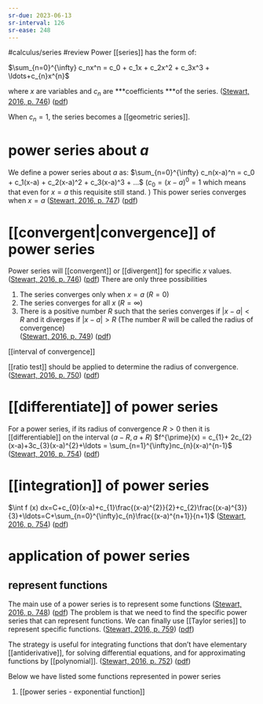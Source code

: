 ```yaml
---
sr-due: 2023-06-13
sr-interval: 126
sr-ease: 248
---
```


#calculus/series #review 
Power [[series]] has the form of: 

$\sum_{n=0}^{\infty} c_nx^n = c_0 + c_1x + c_2x^2 + c_3x^3 + \ldots+c_{n}x^{n}$ 

where $x$ are variables and $c_n$ are ***coefficients ​***of the series.
 ([Stewart, 2016, p. 746](zotero://select/library/items/BIS3IDTH)) ([pdf](zotero://open-pdf/library/items/BQP5L6YK?page=778&annotation=G6YJB7SE))
<!--SR:!2023-03-05,1,228-->

When $c_{n}=1$, the series becomes a [[geometric series]]. 

# power series about $a$

We define a power series about $a$ as:
$\sum_{n=0}^{\infty} c_n(x-a)^n = c_0 + c_1(x-a) + c_2(x-a)^2 + c_3(x-a)^3 + ...$
($c_{0}=(x-a)^{0}=1$ which means that even for $x=a$ this requisite still stand. )
This power series converges when $x=a$ 
([Stewart, 2016, p. 747](zotero://select/library/items/BIS3IDTH)) ([pdf](zotero://open-pdf/library/items/BQP5L6YK?page=779&annotation=JWNPMLMP))

# [[convergent|convergence]] of power series 
Power series will [[convergent]] or [[divergent]] for specific $x$ values.  ([Stewart, 2016, p. 746](zotero://select/library/items/BIS3IDTH)) ([pdf](zotero://open-pdf/library/items/BQP5L6YK?page=778&annotation=AUHDHSNM))
There are only three possibilities 
1. The series converges only when $x=a$ ($R=0$)
2. The series converges for all $x$ ($R=\infty$) 
3. There is a positive number $R$ such that the series converges if $|x-a|<R$ and it diverges if $|x-a|>R$ (The number $R$ will be called the radius of convergence)  
([Stewart, 2016, p. 749](zotero://select/library/items/BIS3IDTH)) ([pdf](zotero://open-pdf/library/items/BQP5L6YK?page=781&annotation=68EIRRTS))  

[[interval of convergence]]

[[ratio test]] should be applied to determine the radius of convergence. ([Stewart, 2016, p. 750](zotero://select/library/items/BIS3IDTH)) ([pdf](zotero://open-pdf/library/items/BQP5L6YK?page=782&annotation=VQQZRIHI))

# [[differentiate]] of power series 
For a power series, if its radius of convergence $R>0$ then it is [[differentiable]] on the interval $(a-R,a+R)$ 
$f^{\prime}(x) = c_{1}+ 2c_{2}(x-a)+3c_{3}(x-a)^{2}+\ldots = \sum_{n=1}^{\infty}nc_{n}(x-a)^{n-1}$ 
([Stewart, 2016, p. 754](zotero://select/library/items/BIS3IDTH)) ([pdf](zotero://open-pdf/library/items/BQP5L6YK?page=786&annotation=54RDU8MJ))
# [[integration]] of power series 
$\int f (x) dx=C+c_{0}(x-a)+c_{1}\frac{(x-a)^{2}}{2}+c_{2}\frac{(x-a)^{3}}{3}+\ldots=C+\sum_{n=0}^{\infty}c_{n}\frac{(x-a)^{n+1}}{n+1}$ 
([Stewart, 2016, p. 754](zotero://select/library/items/BIS3IDTH)) ([pdf](zotero://open-pdf/library/items/BQP5L6YK?page=786&annotation=54RDU8MJ))

# application of power series 
## represent functions
The main use of a power series is to represent some functions ([Stewart, 2016, p. 748](zotero://select/library/items/BIS3IDTH)) ([pdf](zotero://open-pdf/library/items/BQP5L6YK?page=780&annotation=EGSIUJAZ))
The problem is that we need to find the specific power series that can represent functions. 
We can finally use [[Taylor series]] to represent specific functions.  ([Stewart, 2016, p. 759](zotero://select/library/items/BIS3IDTH)) ([pdf](zotero://open-pdf/library/items/BQP5L6YK?page=791&annotation=2PLQR9YN))

The strategy is useful for integrating functions that don’t have elementary [[antiderivative]], for solving differential equations, and for approximating functions by [[polynomial]]. ([Stewart, 2016, p. 752](zotero://select/library/items/BIS3IDTH)) ([pdf](zotero://open-pdf/library/items/BQP5L6YK?page=784&annotation=HJZ322ZN))


Below we have listed some functions represented in power series 
1. [[power series - exponential function]]


